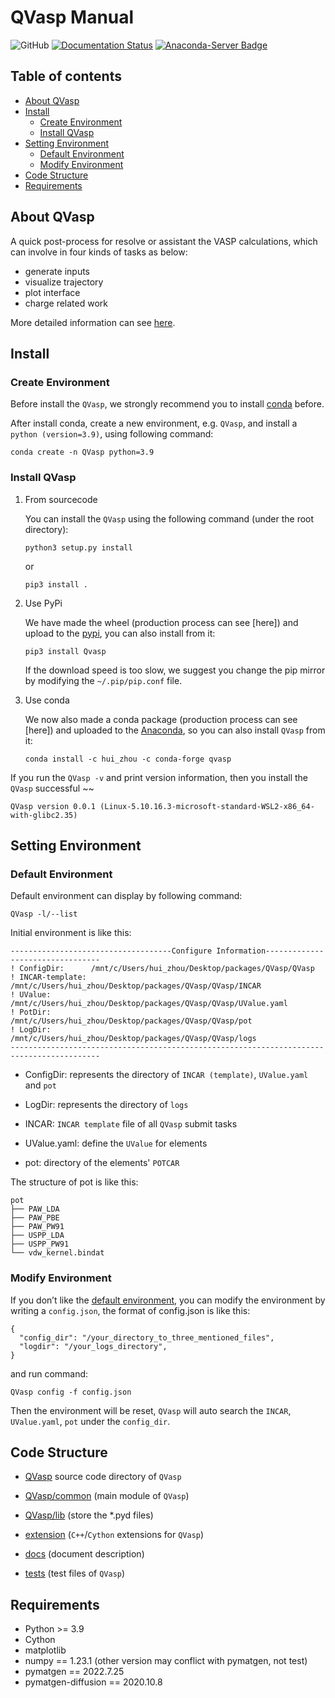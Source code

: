# QVasp Manual

![GitHub](https://img.shields.io/github/license/Rasic2/QVasp)
[![Documentation Status](https://readthedocs.org/projects/qvasp/badge/?version=latest)](https://qvasp.readthedocs.io/en/latest/?badge=latest)
[![Anaconda-Server Badge](https://anaconda.org/hui_zhou/qvasp/badges/installer/conda.svg)](https://conda.anaconda.org/hui_zhou)

## Table of contents

- [About QVasp](#about-qvasp)
- [Install](#install)
    - [Create Environment](#create-environment)
    - [Install QVasp](#install-qvasp)
- [Setting Environment](#setting-environment)
    - [Default Environment](#default-environment)
    - [Modify Environment](#modify-environment)
- [Code Structure](#code-structure)
- [Requirements](#requirements)

## About QVasp

A quick post-process for resolve or assistant the VASP calculations, which can involve in four kinds of tasks as below:

* generate inputs
* visualize trajectory
* plot interface
* charge related work

More detailed information can see [here](https://qvasp.readthedocs.io/en/latest/).

## Install

### Create Environment

Before install the `QVasp`, we strongly recommend you to install [conda](https://anaconda.org/) before.

After install conda, create a new environment, e.g. `QVasp`, and install a `python (version=3.9)`, using following
command:

```
conda create -n QVasp python=3.9
```

### Install QVasp

1. From sourcecode

   You can install the `QVasp` using the following command (under the root directory):

    ```
    python3 setup.py install
    ```

   or

    ```
    pip3 install .
    ```
2. Use PyPi

   We have made the wheel (production process can see [here]) and upload to the [pypi](https://pypi.org/project/QVasp/),
   you can also install from it:

    ```
    pip3 install Qvasp
    ```
   If the download speed is too slow, we suggest you change the pip mirror by modifying the `~/.pip/pip.conf` file.

3. Use conda

   We now also made a conda package (production process can see [here]) and uploaded to
   the [Anaconda](https://anaconda.org/hui_zhou/qvasp), so you can also install `QVasp` from it:

    ```
    conda install -c hui_zhou -c conda-forge qvasp
    ```

If you run the `QVasp -v` and print version information, then you install the `QVasp` successful ~~

```
QVasp version 0.0.1 (Linux-5.10.16.3-microsoft-standard-WSL2-x86_64-with-glibc2.35)
```

## Setting Environment

### Default Environment

Default environment can display by following command:

```
QVasp -l/--list
```

Initial environment is like this:

```
------------------------------------Configure Information---------------------------------
! ConfigDir:      /mnt/c/Users/hui_zhou/Desktop/packages/QVasp/QVasp
! INCAR-template: /mnt/c/Users/hui_zhou/Desktop/packages/QVasp/QVasp/INCAR
! UValue:         /mnt/c/Users/hui_zhou/Desktop/packages/QVasp/QVasp/UValue.yaml
! PotDir:         /mnt/c/Users/hui_zhou/Desktop/packages/QVasp/QVasp/pot
! LogDir:         /mnt/c/Users/hui_zhou/Desktop/packages/QVasp/QVasp/logs
------------------------------------------------------------------------------------------
```

- ConfigDir: represents the directory of `INCAR (template)`, `UValue.yaml` and `pot`

- LogDir: represents the directory of `logs`

- INCAR: `INCAR template` file of all `QVasp` submit tasks

- UValue.yaml: define the `UValue` for elements

- pot: directory of the elements' `POTCAR`

The structure of pot is like this:

```
pot
├── PAW_LDA
├── PAW_PBE
├── PAW_PW91
├── USPP_LDA
├── USPP_PW91
└── vdw_kernel.bindat
```

### Modify Environment

If you don’t like the [default environment](#default-environment), you can modify the environment by
writing a `config.json`, the format
of config.json is like this:

```
{
  "config_dir": "/your_directory_to_three_mentioned_files",
  "logdir": "/your_logs_directory",
}
```

and run command:

```
QVasp config -f config.json
```

Then the environment will be reset, `QVasp` will auto search the `INCAR`, `UValue.yaml`, `pot` under the `config_dir`.

## Code Structure

* [QVasp](QVasp) source code directory of `QVasp`

* [QVasp/common](QVasp/common) (main module of `QVasp`)

* [QVasp/lib](QVasp/lib) (store the *.pyd files)

* [extension](extension) (`C++`/`Cython` extensions for `QVasp`)

* [docs](docs) (document description)

* [tests](tests) (test files of `QVasp`)

## Requirements

* Python >= 3.9
* Cython
* matplotlib
* numpy == 1.23.1 (other version may conflict with pymatgen, not test)
* pymatgen == 2022.7.25
* pymatgen-diffusion == 2020.10.8
